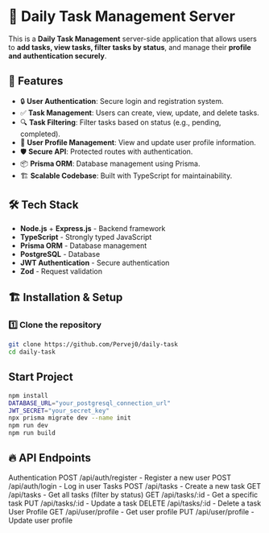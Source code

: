 # 📝 Daily Task Management Server

This is a **Daily Task Management** server-side application that allows users to **add tasks, view tasks, filter tasks by status**, and manage their **profile and authentication securely**.

## 🚀 Features

- 🔒 **User Authentication**: Secure login and registration system.
- ✅ **Task Management**: Users can create, view, update, and delete tasks.
- 🔍 **Task Filtering**: Filter tasks based on status (e.g., pending, completed).
- 👤 **User Profile Management**: View and update user profile information.
- 🛡️ **Secure API**: Protected routes with authentication.
- 📦 **Prisma ORM**: Database management using Prisma.
- 🏗 **Scalable Codebase**: Built with TypeScript for maintainability.

## 🛠️ Tech Stack

- **Node.js** + **Express.js** - Backend framework
- **TypeScript** - Strongly typed JavaScript
- **Prisma ORM** - Database management
- **PostgreSQL** - Database
- **JWT Authentication** - Secure authentication
- **Zod** - Request validation

## 🏗 Installation & Setup

### 1️⃣ Clone the repository

```sh
git clone https://github.com/Pervej0/daily-task
cd daily-task
```

## Start Project

```sh
npm install
DATABASE_URL="your_postgresql_connection_url"
JWT_SECRET="your_secret_key"
npx prisma migrate dev --name init
npm run dev
npm run build
```

## 🔥 API Endpoints

Authentication
POST /api/auth/register - Register a new user
POST /api/auth/login - Log in user
Tasks
POST /api/tasks - Create a new task
GET /api/tasks - Get all tasks (filter by status)
GET /api/tasks/:id - Get a specific task
PUT /api/tasks/:id - Update a task
DELETE /api/tasks/:id - Delete a task
User Profile
GET /api/user/profile - Get user profile
PUT /api/user/profile - Update user profile
